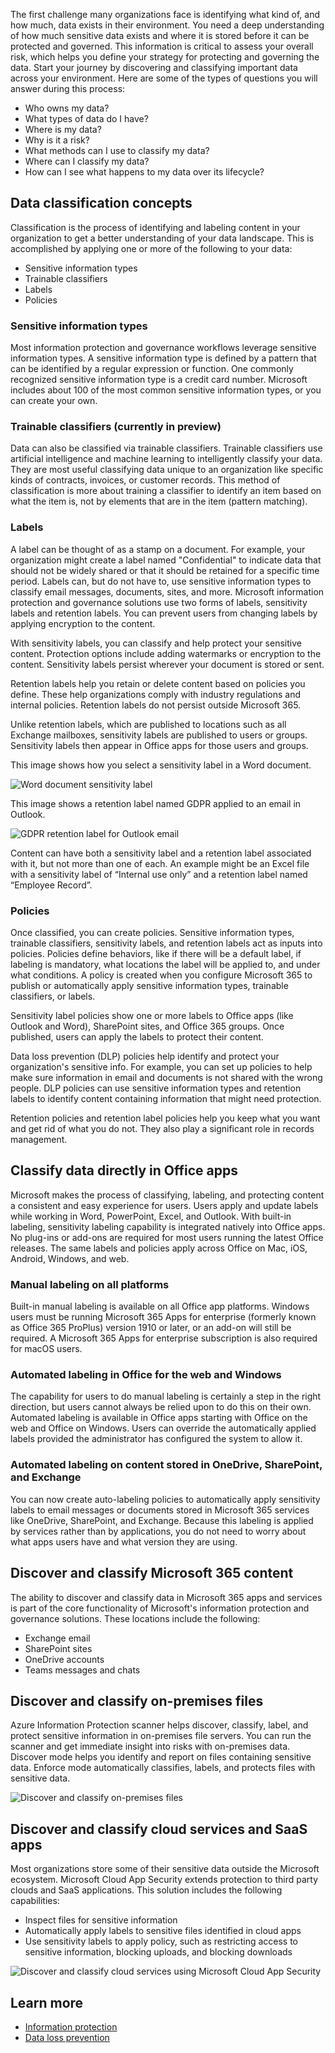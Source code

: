 
The first challenge many organizations face is identifying what kind of, and how much, data exists in their environment. You need a deep understanding of how much sensitive data exists and where it is stored before it can be protected and governed. This information is critical to assess your overall risk, which helps you define your strategy for protecting and governing the data. Start your journey by discovering and classifying important data across your environment. Here are some of the types of questions you will answer during this process:
- Who owns my data?
- What types of data do I have?
- Where is my data?
- Why is it a risk?
- What methods can I use to classify my data?
- Where can I classify my data?
- How can I see what happens to my data over its lifecycle?

## Data classification concepts
Classification is the process of identifying and labeling content in your organization to get a better understanding of your data landscape. This is accomplished by applying one or more of the following to your data:
- Sensitive information types
- Trainable classifiers
- Labels
- Policies
### Sensitive information types
Most information protection and governance workflows leverage sensitive information types. A sensitive information type is defined by a pattern that can be identified by a regular expression or function. One commonly recognized sensitive information type is a credit card number. Microsoft includes about 100 of the most common sensitive information types, or you can create your own.
### Trainable classifiers (currently in preview)
Data can also be classified via trainable classifiers. Trainable classifiers use artificial intelligence and machine learning to intelligently classify your data. They are most useful classifying data unique to an organization like specific kinds of contracts, invoices, or customer records. This method of classification is more about training a classifier to identify an item based on what the item is, not by elements that are in the item (pattern matching).

### Labels
A label can be thought of as a stamp on a document. For example, your organization might create a label named "Confidential" to indicate data that should not be widely shared or that it should be retained for a specific time period. Labels can, but do not have to, use sensitive information types to classify email messages, documents, sites, and more. Microsoft information protection and governance solutions use two forms of labels, sensitivity labels and retention labels. You can prevent users from changing labels by applying encryption to the content.

With sensitivity labels, you can classify and help protect your sensitive content. Protection options include adding watermarks or encryption to the content. Sensitivity labels persist wherever your document is stored or sent. 

Retention labels help you retain or delete content based on policies you define. These help organizations comply with industry regulations and internal policies. Retention labels do not persist outside Microsoft 365. 

Unlike retention labels, which are published to locations such as all Exchange mailboxes, sensitivity labels are published to users or groups. Sensitivity labels then appear in Office apps for those users and groups.

This image shows how you select a sensitivity label in a Word document.

 ![Word document sensitivity label](../media/word-document-sensitivity-label.png) 

This image shows a retention label named GDPR applied to an email in Outlook.

 ![GDPR retention label for Outlook email](../media/retention-label-outlook-email.png) 

Content can have both a sensitivity label and a retention label associated with it, but not more than one of each. An example might be an Excel file with a sensitivity label of “Internal use only” and a retention label named “Employee Record”.

### Policies
Once classified, you can create policies. Sensitive information types, trainable classifiers, sensitivity labels, and retention labels act as inputs into policies. Policies define behaviors, like if there will be a default label, if labeling is mandatory, what locations the label will be applied to, and under what conditions. A policy is created when you configure Microsoft 365 to publish or automatically apply sensitive information types, trainable classifiers, or labels. 

Sensitivity label policies show one or more labels to Office apps (like Outlook and Word), SharePoint sites, and Office 365 groups. Once published, users can apply the labels to protect their content.

Data loss prevention (DLP) policies help identify and protect your organization's sensitive info. For example, you can set up policies to help make sure information in email and documents is not shared with the wrong people. DLP policies can use sensitive information types and retention labels to identify content containing information that might need protection. 

Retention policies and retention label policies help you keep what you want and get rid of what you do not. They also play a significant role in records management. 

## Classify data directly in Office apps
Microsoft makes the process of classifying, labeling, and protecting content a consistent and easy experience for users. Users apply and update labels while working in Word, PowerPoint, Excel, and Outlook. With built-in labeling, sensitivity labeling capability is integrated natively into Office apps. No plug-ins or add-ons are required for most users running the latest Office releases. The same labels and policies apply across Office on Mac, iOS, Android, Windows, and web. 

### Manual labeling on all platforms
Built-in manual labeling is available on all Office app platforms. Windows users must be running Microsoft 365 Apps for enterprise (formerly known as Office 365 ProPlus) version 1910 or later, or an add-on will still be required. A Microsoft 365 Apps for enterprise subscription is also required for macOS users.

### Automated labeling in Office for the web and Windows
The capability for users to do manual labeling is certainly a step in the right direction, but users cannot always be relied upon to do this on their own. Automated labeling is available in Office apps starting with Office on the web and Office on Windows. Users can override the automatically applied labels provided the administrator has configured the system to allow it.  

### Automated labeling on content stored in OneDrive, SharePoint, and Exchange 
You can now create auto-labeling policies to automatically apply sensitivity labels to email messages or documents stored in Microsoft 365 services like OneDrive, SharePoint, and Exchange. Because this labeling is applied by services rather than by applications, you do not need to worry about what apps users have and what version they are using. 

## Discover and classify Microsoft 365 content
The ability to discover and classify data in Microsoft 365 apps and services is part of the core functionality of Microsoft's information protection and governance solutions. These locations include the following:
- Exchange email
- SharePoint sites
- OneDrive accounts
- Teams messages and chats

## Discover and classify on-premises files
Azure Information Protection scanner helps discover, classify, label, and protect sensitive information in on-premises file servers. You can run the scanner and get immediate insight into risks with on-premises data. Discover mode helps you identify and report on files containing sensitive data. Enforce mode automatically classifies, labels, and protects files with sensitive data. 
  
 ![Discover and classify on-premises files](../media/discover-classify-on-premises-files.png) 

## Discover and classify cloud services and SaaS apps
Most organizations store some of their sensitive data outside the Microsoft ecosystem. Microsoft Cloud App Security extends protection to third party clouds and SaaS applications.  This solution includes the following capabilities:
- Inspect files for sensitive information
- Automatically apply labels to sensitive files identified in cloud apps
- Use sensitivity labels to apply policy, such as restricting access to sensitive information, blocking uploads, and blocking downloads
 
 ![Discover and classify cloud services using Microsoft Cloud App Security](../media/discover-classify-cloud-services.png) 

## Learn more
 - [Information protection](/microsoft-365/compliance/sensitivity-labels-office-apps?azure-portal=true)
 - [Data loss prevention](/microsoft-365/compliance/sensitivity-labels-office-apps?azure-portal=true)

